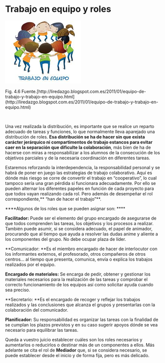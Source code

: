
# Trabajo en equipo y roles
![](img/trabajo-colaborativo1.1.jpg)
<td style="text-align: center;">Fig. 4.6 Fuente.[http://liredazgo.blogspot.com.es/2011/01/equipo-de-trabajo-y-trabajo-en-equipo.html](http://liredazgo.blogspot.com.es/2011/01/equipo-de-trabajo-y-trabajo-en-equipo.html)</td>

&nbsp;

Una vez realizada la distribución, es importante que se realice un reparto adecuado de tareas y funciones, lo que normalmente lleva aparejado una distribución de roles. **Esa distribución se ha de hacer sin que exista carácter jerárquico ni compartimentos de trabajo estancos para evitar caer en la separación que dificulte la colaboración**, más bien de ha de hacerse con miras a responsabilizar a los alumnos de la consecución de los objetivos parciales y de la necesaria coordinación en diferentes tareas.

Estaremos reforzando la interdependencia, la responsabilidad personal y se habrá de poner en juego las estrategias de trabajo colaborativo. Aquí es dónde más riesgo se corre de convertir el trabajo en &ldquo;cooperativo&rdquo;, lo cual tampoco sería una gran pérdida si funcionara adecuadamente. Por ello se pueden alternar los diferentes papeles en función de cada proyecto para que todos vayan realizando cada rol. Pero además de desempe&ntilde;ar el rol correspondiente,** &ldquo;han de hacer el trabajo&rdquo;**.

****Algunos de los roles que se pueden asignar son: ****

**Facilitador:** Puede ser el elemento del grupo encargado de asegurarse de que todos comprenden las tareas, los objetivos y los procesos a realizar. También puede asumir, si se considera adecuado, el papel de animador, procurando que al tiempo que ayuda a resolver las dudas anime y aliente a los componentes del grupo. No debe ocupar plaza de líder.

**Comunicador: **Es el miembro encargado de hacer de interlocutor con los informantes externos, el profesorado, otros compa&ntilde;eros de otros centros... al tiempo que presenta, comunica, envía o explica los trabajos realizados por el equipo.

**Encargado de materiales:** Se encarga de pedir, obtener y gestionar los materiales necesarios para la realización de las tareas y comprobar el correcto funcionamiento de los equipos así como solicitar ayuda cuando sea preciso.

**Secretario: **Es el encargado de recoger y reflejar los trabajos realizados y las conclusiones que alcanza el grupos y presentarlas con la colaboración del comunicador.

**Planificador:** Su responsabilidad es organizar las tareas con la finalidad de se cumplan los plazos previstos y en su caso sugerir apoyos dónde se vea necesario para equilibrar las tareas.

Queda a vuestro juicio establecer cuáles son los roles necesarios y aumentarlos o reducirlos o destinar más de un componentes a ellos. Más adelante se cita el rol de **Mediador** que, si se considera necesario, se puede establecer desde el inicio y de forma fija, pero es más delicado.

&nbsp;

